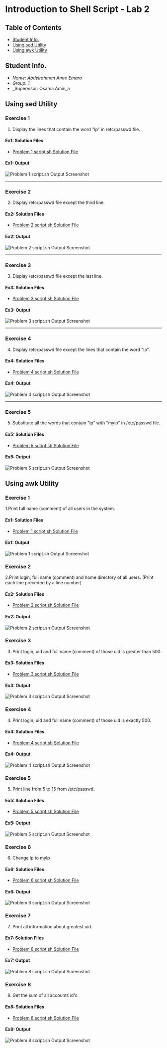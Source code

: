 # Introduction to Shell Script - Lab 2

## Table of Contents
  - [Student Info.](#student-info)
  - [Using sed Utility](#using-sed-utility)
  - [Using awk Utility](#using-awk-utility)

## Student Info.
  - _Name: Abdelrahman Amro Emara_
  - _Group: 1_
  - _Supervisor: Osama Amin_a

## Using sed Utility
### Exercise 1
  1. Display the lines that contain the word "lp" in /etc/passwd file.

#### Ex1: Solution Files
  - [Problem 1 script.sh Solution File](./exercise-1/script.sh)

#### Ex1: Output
  ![Problem 1 script.sh Output Screenshot](./assets/images/exercise-1.png)

---

### Exercise 2
  2. Display /etc/passwd file except the third line.

#### Ex2: Solution Files
  - [Problem 2 script.sh Solution File](./exercise-2/script.sh)

#### Ex2: Output
  ![Problem 2 script.sh Output Screenshot](./assets/images/exercise-2.png)

---

### Exercise 3
  3. Display /etc/passwd file except the last line.

#### Ex3: Solution Files
  - [Problem 3 script.sh Solution File](./exercise-3/script.sh)

#### Ex3: Output
  ![Problem 3 script.sh Output Screenshot](./assets/images/exercise-3.png)

---

### Exercise 4
  4. Display /etc/passwd file except the lines that contain the word "lp".

#### Ex4: Solution Files
  - [Problem 4 script.sh Solution File](./exercise-4/script.sh)

#### Ex4: Output
  ![Problem 4 script.sh Output Screenshot](./assets/images/exercise-4.png)

---

### Exercise 5
  5. Substitute all the words that contain "lp" with "mylp" in /etc/passwd 
  file.

#### Ex5: Solution Files
  - [Problem 5 script.sh Solution File](./exercise-5/script.sh)

#### Ex5: Output
  ![Problem 5 script.sh Output Screenshot](./assets/images/exercise-5.png)

## Using awk Utility
### Exercise 1
  1.Print full name (comment) of all users in the system. 

#### Ex1: Solution Files
  - [Problem 1 script.sh Solution File](./exercise-6/script.sh)

#### Ex1: Output
  ![Problem 1 script.sh Output Screenshot](./assets/images/exercise-6.png)

### Exercise 2
  2.Print login, full name (comment) and home directory of all users.
  (Print each line preceded by a line number)

#### Ex2: Solution Files
  - [Problem 2 script.sh Solution File](./exercise-7/script.sh)

#### Ex2: Output
  ![Problem 2 script.sh Output Screenshot](./assets/images/exercise-7.png)

### Exercise 3
  3. Print login, uid and full name (comment) of those uid is greater than 500.

#### Ex3: Solution Files
  - [Problem 3 script.sh Solution File](./exercise-8/script.sh)

#### Ex3: Output
  ![Problem 3 script.sh Output Screenshot](./assets/images/exercise-8.png)

### Exercise 4
  4. Print login, uid and full name (comment) of those uid is exactly 500.

#### Ex4: Solution Files
  - [Problem 4 script.sh Solution File](./exercise-9/script.sh)

#### Ex4: Output
  ![Problem 4 script.sh Output Screenshot](./assets/images/exercise-9.png)

### Exercise 5
  5. Print line from 5 to 15 from /etc/passwd.

#### Ex5: Solution Files
  - [Problem 5 script.sh Solution File](./exercise-10/script.sh)

#### Ex5: Output
  ![Problem 5 script.sh Output Screenshot](./assets/images/exercise-10.png)

### Exercise 6
  6. Change lp to mylp

#### Ex6: Solution Files
  - [Problem 6 script.sh Solution File](./exercise-11/script.sh)

#### Ex6: Output
  ![Problem 6 script.sh Output Screenshot](./assets/images/exercise-11.png)

### Exercise 7
  7. Print all information about greatest uid.

#### Ex7: Solution Files
  - [Problem 8 script.sh Solution File](./exercise-12/script.sh)

#### Ex7: Output
  ![Problem 8 script.sh Output Screenshot](./assets/images/exercise-12.png)

### Exercise 8
  8. Get the sum of all accounts id's.

#### Ex8: Solution Files
  - [Problem 8 script.sh Solution File](./exercise-13/script.sh)

#### Ex8: Output
  ![Problem 8 script.sh Output Screenshot](./assets/images/exercise-13.png)
